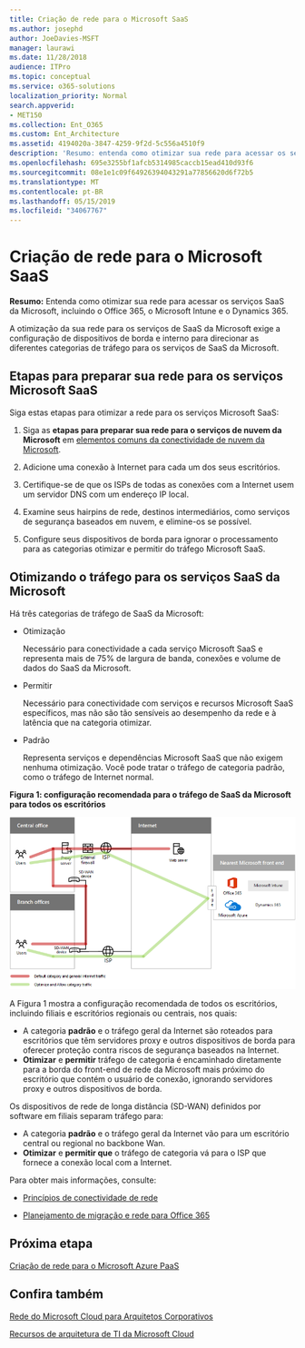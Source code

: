 ```yaml
---
title: Criação de rede para o Microsoft SaaS
ms.author: josephd
author: JoeDavies-MSFT
manager: laurawi
ms.date: 11/28/2018
audience: ITPro
ms.topic: conceptual
ms.service: o365-solutions
localization_priority: Normal
search.appverid:
- MET150
ms.collection: Ent_O365
ms.custom: Ent_Architecture
ms.assetid: 4194020a-3847-4259-9f2d-5c556a4510f9
description: 'Resumo: entenda como otimizar sua rede para acessar os serviços SaaS da Microsoft, incluindo o Office 365, o Microsoft Intune e o Dynamics 365.'
ms.openlocfilehash: 695e3255bf1afcb5314985caccb15ead410d93f6
ms.sourcegitcommit: 08e1e1c09f64926394043291a77856620d6f72b5
ms.translationtype: MT
ms.contentlocale: pt-BR
ms.lasthandoff: 05/15/2019
ms.locfileid: "34067767"
---
```

# <a name="designing-networking-for-microsoft-saas"></a>Criação de rede para o Microsoft SaaS

 **Resumo:** Entenda como otimizar sua rede para acessar os serviços SaaS da Microsoft, incluindo o Office 365, o Microsoft Intune e o Dynamics 365.
  
A otimização da sua rede para os serviços de SaaS da Microsoft exige a configuração de dispositivos de borda e interno para direcionar as diferentes categorias de tráfego para os serviços de SaaS da Microsoft.
  
## <a name="steps-to-prepare-your-network-for-microsoft-saas-services"></a>Etapas para preparar sua rede para os serviços Microsoft SaaS

Siga estas etapas para otimizar a rede para os serviços Microsoft SaaS:
  
1. Siga as **etapas para preparar sua rede para o serviços de nuvem da Microsoft** em [elementos comuns da conectividade de nuvem da Microsoft](common-elements-of-microsoft-cloud-connectivity.md).
    
2. Adicione uma conexão à Internet para cada um dos seus escritórios.
    
3. Certifique-se de que os ISPs de todas as conexões com a Internet usem um servidor DNS com um endereço IP local.
    
4. Examine seus hairpins de rede, destinos intermediários, como serviços de segurança baseados em nuvem, e elimine-os se possível.
    
5. Configure seus dispositivos de borda para ignorar o processamento para as categorias otimizar e permitir do tráfego Microsoft SaaS.

## <a name="optimizing-traffic-to-microsofts-saas-services"></a>Otimizando o tráfego para os serviços SaaS da Microsoft    

Há três categorias de tráfego de SaaS da Microsoft:

- Otimização

  Necessário para conectividade a cada serviço Microsoft SaaS e representa mais de 75% de largura de banda, conexões e volume de dados do SaaS da Microsoft.

- Permitir

  Necessário para conectividade com serviços e recursos Microsoft SaaS específicos, mas não são tão sensíveis ao desempenho da rede e à latência que na categoria otimizar.

- Padrão

  Representa serviços e dependências Microsoft SaaS que não exigem nenhuma otimização. Você pode tratar o tráfego de categoria padrão, como o tráfego de Internet normal.


**Figura 1: configuração recomendada para o tráfego de SaaS da Microsoft para todos os escritórios**

![Figura 1: configuração recomendada para o tráfego de SaaS da Microsoft para todos os escritórios](media/Network-Poster/SaaS1.png)

A Figura 1 mostra a configuração recomendada de todos os escritórios, incluindo filiais e escritórios regionais ou centrais, nos quais:

- A categoria **padrão** e o tráfego geral da Internet são roteados para escritórios que têm servidores proxy e outros dispositivos de borda para oferecer proteção contra riscos de segurança baseados na Internet.
- **Otimizar** e **permitir** tráfego de categoria é encaminhado diretamente para a borda do front-end de rede da Microsoft mais próximo do escritório que contém o usuário de conexão, ignorando servidores proxy e outros dispositivos de borda.

Os dispositivos de rede de longa distância (SD-WAN) definidos por software em filiais separam tráfego para: 

- A categoria **padrão** e o tráfego geral da Internet vão para um escritório central ou regional no backbone Wan. 
- **Otimizar** e **permitir que** o tráfego de categoria vá para o ISP que fornece a conexão local com a Internet.
  
Para obter mais informações, consulte:
  
- [Princípios de conectividade de rede](https://aka.ms/expressrouteoffice365)

- [Planejamento de migração e rede para Office 365](https://aka.ms/tune)
    
## <a name="next-step"></a>Próxima etapa

[Criação de rede para o Microsoft Azure PaaS](designing-networking-for-microsoft-azure-paas.md)
    
## <a name="see-also"></a>Confira também

[Rede do Microsoft Cloud para Arquitetos Corporativos](microsoft-cloud-networking-for-enterprise-architects.md)
  
[Recursos de arquitetura de TI da Microsoft Cloud](microsoft-cloud-it-architecture-resources.md)

